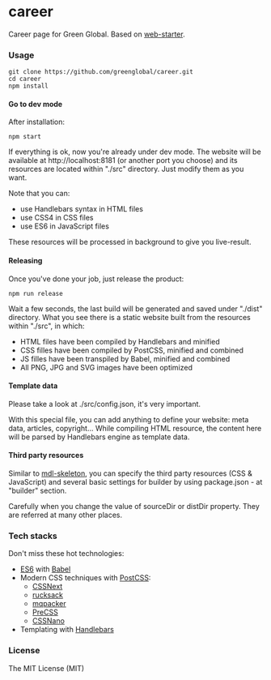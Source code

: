 # career
Career page for Green Global. Based on [web-starter](https://github.com/ndaidong/web-starter).

### Usage

```
git clone https://github.com/greenglobal/career.git
cd career
npm install
```

#### Go to dev mode

After installation:

```
npm start
```

If everything is ok, now you're already under dev mode. The website will be available at http://localhost:8181 (or another port you choose) and its resources are located within "./src" directory. Just modify them as you want.

Note that you can:

- use Handlebars syntax in HTML files
- use CSS4 in CSS files
- use ES6 in JavaScript files

These resources will be processed in background to give you live-result.

#### Releasing

Once you've done your job, just release the product:

```
npm run release
```

Wait a few seconds, the last build will be generated and saved under "./dist" directory. What you see there is a static website built from the resources within "./src", in which:


- HTML files have been compiled by Handlebars and minified
- CSS filles have been compiled by PostCSS, minified and combined
- JS filles have been transpiled by Babel, minified and combined
- All PNG, JPG and SVG images have been optimized


#### Template data

Please take a look at ./src/config.json, it's very important.

With this special file, you can add anything to define your website: meta data, articles, copyright... While compiling HTML resource, the content here will be parsed by Handlebars engine as template data.


#### Third party resources

Similar to [mdl-skeleton](https://github.com/ndaidong/mdl-skeleton), you can specify the third party resources (CSS & JavaScript) and several basic settings for builder by using package.json - at "builder" section.

Carefully when you change the value of sourceDir or distDir property. They are referred at many other places.

### Tech stacks

Don't miss these hot technologies:

- [ES6](http://es6-features.org/) with [Babel](http://babeljs.io/)
- Modern CSS techniques with [PostCSS](http://postcss.org/):
  - [CSSNext](http://cssnext.io/)
  - [rucksack](https://simplaio.github.io/rucksack/)
  - [mqpacker](https://github.com/hail2u/node-css-mqpacker)
  - [PreCSS](https://github.com/jonathantneal/precss)
  - [CSSNano](http://cssnano.co/)
- Templating with [Handlebars](http://handlebarsjs.com/)

### License

The MIT License (MIT)
